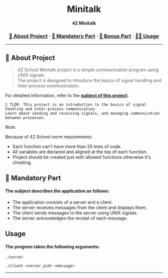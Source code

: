 
<a name="readme-top"></a>
<div align="center">

  <!-- Project Name -->
  <h1>Minitalk</h1>

  <!-- Short Description -->
  <p align="center">
	  <b>42 Minitalk</b><br>
  </p>

  <h3>
      <a href="#-about-project">📜 About Project</a>
    <span> · </span>
      <a href="#-mandatory-part">🔷 Mandatory Part</a>
    <span> · </span>
	  <a href="#-bonus-part">🌟 Bonus Part</a>
    <span> · </span>
      <a href="#-usage">👨‍💻 Usage</a>
  </h3>
</div>

---

## 📜 About Project

> 42 School Minitalk project is a simple communication program using UNIX signals. \
> The project is designed to introduce the basics of signal handling and inter-process communication.

For detailed information, refer to the [**subject of this project**](en.subject.pdf).

	🚀 TLDR: This project is an introduction to the basics of signal handling and inter-process communication.
    Learn about sending and receiving signals, and managing communication between processes.

> [!NOTE]  
> Because of 42 School norm requirements:
> * Each function can't have more than 25 lines of code.
> * All variables are declared and aligned at the top of each function.
> * Project should be created just with allowed functions otherwise it's cheating.

## 🔷 Mandatory Part

#### The subject describes the application as follows:

* The application consists of a server and a client.
* The server receives messages from the client and displays them.
* The client sends messages to the server using UNIX signals.
* The server acknowledges the receipt of each message.

## Usage

#### The program takes the following arguments:

`./server`

`./client <server_pid> <message>`

* **